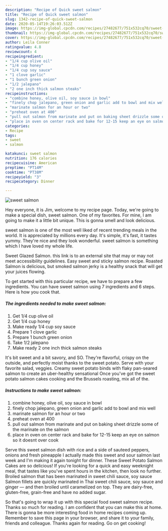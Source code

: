 ```yaml
---
description: "Recipe of Quick sweet salmon"
title: "Recipe of Quick sweet salmon"
slug: 1342-recipe-of-quick-sweet-salmon
date: 2020-05-14T19:26:03.512Z
image: https://img-global.cpcdn.com/recipes/27482677/751x532cq70/sweet-salmon-recipe-main-photo.jpg
thumbnail: https://img-global.cpcdn.com/recipes/27482677/751x532cq70/sweet-salmon-recipe-main-photo.jpg
cover: https://img-global.cpcdn.com/recipes/27482677/751x532cq70/sweet-salmon-recipe-main-photo.jpg
author: Leila Conner
ratingvalue: 4.8
reviewcount: 4
recipeingredient:
- "1/4 cup olive oil"
- "1/4 cup honey"
- "1/4 cup soy sauce"
- "1 clove garlic"
- "1 bunch green onion"
- "1/2 jalepano"
- "2 one inch thick salmon steaks"
recipeinstructions:
- "combine honey, olive oil, soy sauce in bowl"
- "finely chop jalepano, green onion and garlic add to bowl and mix well"
- "marinate salmon for an hour or two"
- "preheat oven at 400"
- "pull out salmon from marinate and put on baking sheet drizzle some of the marinate on the salmon"
- "place in oven on center rack and bake for 12-15 keep an eye on salmon  so it doesnt over cook"
categories:
- Recipe
tags:
- sweet
- salmon

katakunci: sweet salmon 
nutrition: 176 calories
recipecuisine: American
preptime: "PT14M"
cooktime: "PT38M"
recipeyield: "3"
recipecategory: Dinner

---
```



![sweet salmon](https://img-global.cpcdn.com/recipes/27482677/751x532cq70/sweet-salmon-recipe-main-photo.jpg)

Hey everyone, it is Jim, welcome to my recipe page. Today, we're going to make a special dish, sweet salmon. One of my favorites. For mine, I am going to make it a little bit unique. This is gonna smell and look delicious.

sweet salmon is one of the most well liked of recent trending meals in the world. It is appreciated by millions every day. It's simple, it's fast, it tastes yummy. They're nice and they look wonderful. sweet salmon is something which I have loved my whole life.

Sweet Glazed Salmon. this link is to an external site that may or may not meet accessibility guidelines. Easy sweet and sticky salmon recipe. Roasted Salmon is delicious, but smoked salmon jerky is a healthy snack that will get your juices flowing.


To get started with this particular recipe, we have to prepare a few ingredients. You can have sweet salmon using 7 ingredients and 6 steps. Here is how you cook that.

<!--inarticleads1-->

##### The ingredients needed to make sweet salmon:

1. Get 1/4 cup olive oil
1. Get 1/4 cup honey
1. Make ready 1/4 cup soy sauce
1. Prepare 1 clove garlic
1. Prepare 1 bunch green onion
1. Take 1/2 jalepano
1. Make ready 2 one inch thick salmon steaks


It&#39;s bit sweet and a bit savory, and SO. They&#39;re flavorful, crispy on the outside, and perfectly moist thanks to the sweet potato. Serve with your favorite salad, veggies. Creamy sweet potato binds with flaky pan-seared salmon to create an uber-healthy sensational Once you&#39;ve got the sweet potato salmon cakes cooking and the Brussels roasting, mix all of the. 

<!--inarticleads2-->

##### Instructions to make sweet salmon:

1. combine honey, olive oil, soy sauce in bowl
1. finely chop jalepano, green onion and garlic add to bowl and mix well
1. marinate salmon for an hour or two
1. preheat oven at 400
1. pull out salmon from marinate and put on baking sheet drizzle some of the marinate on the salmon
1. place in oven on center rack and bake for 12-15 keep an eye on salmon  so it doesnt over cook


Serve this sweet salmon dish with rice and a side of sauteed peppers, onions and fresh pineapple I actually made this sweet and sour salmon last week and I&#39;m making it again tonight for dinner. These Sweet Potato Salmon Cakes are so delicious! If you&#39;re looking for a quick and easy weeknight meal, that tastes like you&#39;ve spent hours in the kitchen, then look no further. Broiled salmon that has been marinated in sweet chili sauce, soy sauce Salmon fillets are quickly marinated in Thai sweet chili sauce, soy sauce and ginger — and then broiled until caramelized on top. They are dairy-free, gluten-free, grain-free and have no added sugar. 

So that's going to wrap it up with this special food sweet salmon recipe. Thanks so much for reading. I am confident that you can make this at home. There is gonna be more interesting food in home recipes coming up. Remember to save this page in your browser, and share it to your family, friends and colleague. Thanks again for reading. Go on get cooking!
